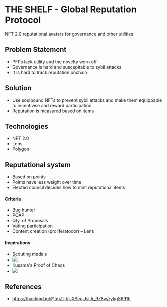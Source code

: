 # THE SHELF - Global Reputation Protocol
NFT 2.0 reputational avatars for governance and other utilities

## Problem Statement
- PFPs lack utility and the novelty worn off
- Governance is hard and suscepitable to sybil attacks
- It is hard to track reputation onchain

## Solution
- Use soulbound NFTs to prevent sybil attacks and make them equippable to incentivise and reward participation
- Reputation is measured based on items

## Technologies
- NFT 2.0
- Lens
- Polygon

## Reputational system
- Based on points
- Points have less weight over time
- Elected council decides how to mint reputational items

#### Criteria
- Bug hunter
- POAP
- Qty. of Proposals 
- Voting participation
- Content creation (proliferatooor) – Lens

#### Inspirations
- Scouting medals
- ![](https://hackmd.io/_uploads/SkIJwvcn3.png)
- Kusama's Proof of Chaos
- ![](https://hackmd.io/_uploads/HyCFpwc22.jpg)

## References
- https://hackmd.io/@tmZI-bUXSeuiJsiJr_9Z8w/rykgS691h
